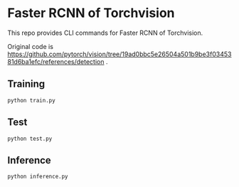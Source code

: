 # Faster RCNN of Torchvision 

This repo provides CLI commands for Faster RCNN of Torchvision.

Original code is https://github.com/pytorch/vision/tree/19ad0bbc5e26504a501b9be3f0345381d6ba1efc/references/detection .

## Training

```
python train.py
```

## Test

```
python test.py
```

## Inference

```
python inference.py
```
